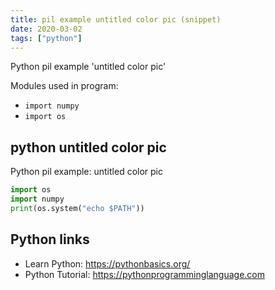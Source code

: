 ```yaml
---
title: pil example untitled color pic (snippet)
date: 2020-03-02
tags: ["python"]
---
```

Python pil example 'untitled color pic'


Modules used in program: 
* `import numpy`
* `import os`

## python untitled color pic

Python pil example: untitled color pic

```python
import os
import numpy
print(os.system("echo $PATH"))

```

## Python links

- Learn Python: https://pythonbasics.org/
- Python Tutorial: https://pythonprogramminglanguage.com
